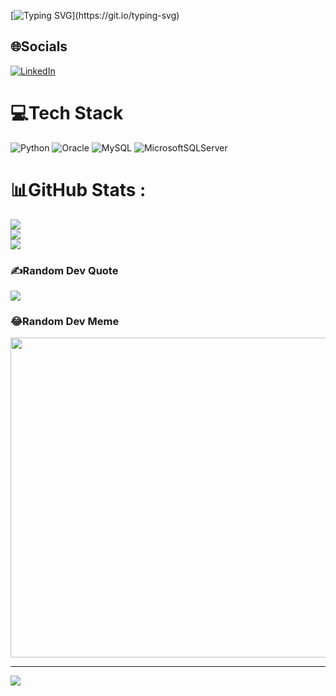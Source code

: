 [![Typing SVG](https://readme-typing-svg.demolab.com?font=Fira+Code&size=25&pause=1000&color=F7298B&width=435&lines=Welcome+to+my+profile+!)](https://git.io/typing-svg)
## 🌐Socials
[![LinkedIn](https://img.shields.io/badge/LinkedIn-%230077B5.svg?logo=linkedin&logoColor=white)](https://linkedin.com/in/https://www.linkedin.com/in/nhienchau/) 

# 💻Tech Stack
![Python](https://img.shields.io/badge/python-3670A0?style=for-the-badge&logo=python&logoColor=ffdd54) ![Oracle](https://img.shields.io/badge/Oracle-F80000?style=for-the-badge&logo=oracle&logoColor=white) ![MySQL](https://img.shields.io/badge/mysql-%2300f.svg?style=for-the-badge&logo=mysql&logoColor=white) ![MicrosoftSQLServer](https://img.shields.io/badge/Microsoft%20SQL%20Sever-CC2927?style=for-the-badge&logo=microsoft%20sql%20server&logoColor=white)
# 📊GitHub Stats :
![](https://github-readme-stats.vercel.app/api?username=nhienchau&theme=radical&hide_border=false&include_all_commits=false&count_private=true)<br/>
![](https://github-readme-streak-stats.herokuapp.com/?user=nhienchau&theme=radical&hide_border=false)<br/>
![](https://github-readme-stats.vercel.app/api/top-langs/?username=nhienchau&theme=radical&hide_border=false&include_all_commits=false&count_private=true&layout=compact)

### ✍️Random Dev Quote
![](https://quotes-github-readme.vercel.app/api?type=horizontal&theme=dark)

### 😂Random Dev Meme
<img src="https://random-memer.herokuapp.com/" width="512px"/>

---
[![](https://visitcount.itsvg.in/api?id=nhienchau&label=Profile%20Views&color=10&icon=4&pretty=true)](https://visitcount.itsvg.in)
